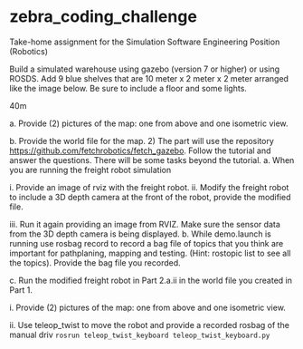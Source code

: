 # zebra_coding_challenge
Take-home assignment for the Simulation Software Engineering Position (Robotics)


Build a simulated warehouse using gazebo (version 7 or higher) or using ROSDS. Add 9 blue shelves that are 10 meter x 2 meter x 2 meter arranged like the image below. Be sure to include a floor and some lights.

40m

a. Provide (2) pictures of the map: one from above and one isometric view.

b. Provide the world file for the map. 2) The part will use the repository https://github.com/fetchrobotics/fetch_gazebo. Follow the tutorial and answer the questions. There will be some tasks beyond the tutorial. a. When you are running the freight robot simulation

i. Provide an image of rviz with the freight robot. ii. Modify the freight robot to include a 3D depth camera at the front of the robot, provide the modified file.

iii. Run it again providing an image from RVIZ. Make sure the sensor data from the 3D depth camera is being displayed. b. While demo.launch is running use rosbag record to record a bag file of topics that you think are important for pathplaning, mapping and testing. (Hint: rostopic list to see all the topics). Provide the bag file you recorded.

c. Run the modified freight robot in Part 2.a.ii in the world file you created in Part 1.

i. Provide (2) pictures of the map: one from above and one isometric view.

ii. Use teleop_twist to move the robot and provide a recorded rosbag of the manual driv
`rosrun teleop_twist_keyboard teleop_twist_keyboard.py`

